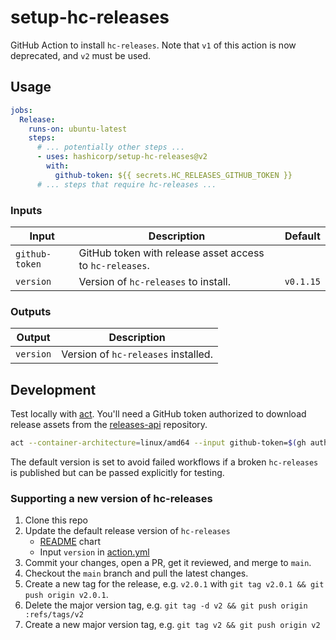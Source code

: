 # setup-hc-releases

GitHub Action to install `hc-releases`. Note that `v1` of this action is now deprecated, and `v2` must be used.

## Usage

```yaml
jobs:
  Release:
    runs-on: ubuntu-latest
    steps:
      # ... potentially other steps ...
      - uses: hashicorp/setup-hc-releases@v2
        with:
          github-token: ${{ secrets.HC_RELEASES_GITHUB_TOKEN }}
      # ... steps that require hc-releases ...
```

### Inputs

| Input              | Description                                               | Default                |
| ------------------ | --------------------------------------------------------- | ---------------------- |
| `github-token`     | GitHub token with release asset access to `hc-releases`.  |                        |
| `version`          | Version of `hc-releases` to install.                      | `v0.1.15`              |

### Outputs

| Output    | Description                         |
| --------- | ----------------------------------- |
| `version` | Version of `hc-releases` installed. |

## Development

Test locally with [act](https://github.com/nektos/act).  You'll need a GitHub
token authorized to download release assets from the
[releases-api](https://github.com/hashicorp/releases-api) repository.

```bash
act --container-architecture=linux/amd64 --input github-token=$(gh auth token) workflow_dispatch
```

The default version is set to avoid failed workflows if a broken `hc-releases` is published
but can be passed explicitly for testing.

### Supporting a new version of hc-releases

1. Clone this repo
1. Update the default release version of `hc-releases`
   * [README](https://github.com/hashicorp/setup-hc-releases/blob/main/README.md) chart
   * Input `version` in [action.yml](https://github.com/hashicorp/setup-hc-releases/blob/main/action.yml#L18)
1. Commit your changes, open a PR, get it reviewed, and merge to `main`.
1. Checkout the `main` branch and pull the latest changes.
1. Create a new tag for the release, e.g. `v2.0.1` with `git tag v2.0.1 && git push origin v2.0.1`.
1. Delete the major version tag, e.g. `git tag -d v2 && git push origin :refs/tags/v2`
1. Create a new major version tag, e.g. `git tag v2 && git push origin v2`
